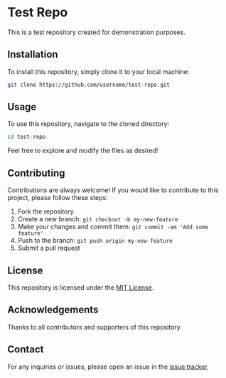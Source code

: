 # Test Repo

This is a test repository created for demonstration purposes.

## Installation

To install this repository, simply clone it to your local machine:

```bash
git clone https://github.com/username/test-repo.git
```

## Usage

To use this repository, navigate to the cloned directory:

```bash
cd test-repo
```

Feel free to explore and modify the files as desired!

## Contributing

Contributions are always welcome! If you would like to contribute to this project, please follow these steps:

1. Fork the repository
2. Create a new branch: `git checkout -b my-new-feature`
3. Make your changes and commit them: `git commit -am 'Add some feature'`
4. Push to the branch: `git push origin my-new-feature`
5. Submit a pull request

## License

This repository is licensed under the [MIT License](LICENSE).

## Acknowledgements

Thanks to all contributors and supporters of this repository.

## Contact

For any inquiries or issues, please open an issue in the [issue tracker](https://github.com/username/test-repo/issues).